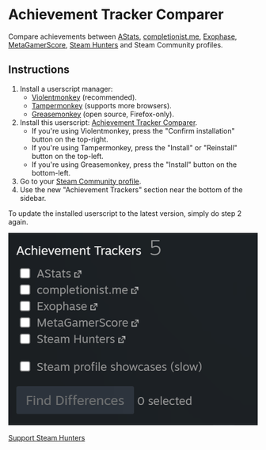 # Achievement Tracker Comparer
Compare achievements between
[AStats](https://astats.astats.nl/astats/),
[completionist.me](https://completionist.me/),
[Exophase](https://www.exophase.com/),
[MetaGamerScore](https://metagamerscore.com/),
[Steam Hunters](https://steamhunters.com/profiles)
and Steam Community profiles.

## Instructions
1. Install a userscript manager:
   - [Violentmonkey](https://violentmonkey.github.io/) (recommended).
   - [Tampermonkey](https://tampermonkey.net/) (supports more browsers).
   - [Greasemonkey](https://addons.mozilla.org/en-US/firefox/addon/greasemonkey/) (open source, Firefox-only).
2. Install this userscript: [Achievement Tracker Comparer](https://github.com/RudeySH/achievement-tracker-comparer/raw/main/dist/achievement-tracker-comparer.user.js).
   - If you're using Violentmonkey, press the "Confirm installation" button on the top-right.
   - If you're using Tampermonkey, press the "Install" or "Reinstall" button on the top-left.
   - If you're using Greasemonkey, press the "Install" button on the bottom-left.
4. Go to your [Steam Community profile](https://steamcommunity.com/my).
5. Use the new "Achievement Trackers" section near the bottom of the sidebar.

To update the installed userscript to the latest version, simply do step 2 again.

![Preview](preview.gif)

[Support Steam Hunters](https://steamhunters.com/supporters)
